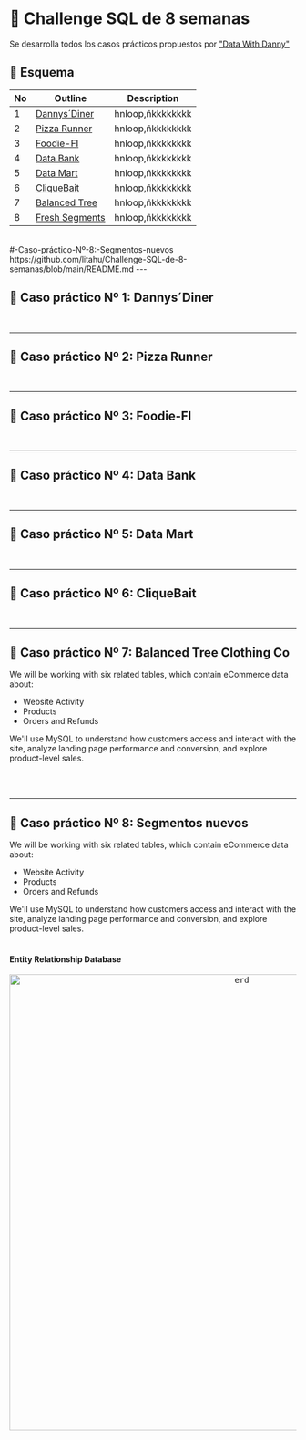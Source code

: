 # 🚀 Challenge SQL de 8 semanas
Se desarrolla todos los casos prácticos propuestos por ["Data With Danny"](https://8weeksqlchallenge.com/)

## 📂 **Esquema**

No | Outline | Description
---|---|---
1 | [Dannys´Diner](https://github.com/litahu/Challenge-SQL-de-8-semanas#-Caso-práctico-Nº-1:-Dannys´Diner) | hnloop,ñkkkkkkkk
2 | [Pizza Runner](https://github.com/litahu/Challenge-SQL-de-8-semanas#-Caso-práctico-Nº-2:-Pizza-Runner) | hnloop,ñkkkkkkkk
3 | [Foodie-FI](https://github.com/litahu/Challenge-SQL-de-8-semanas#-Caso-práctico-Nº-3:-Foodie-FI) | hnloop,ñkkkkkkkk
4 | [Data Bank](https://github.com/litahu/Challenge-SQL-de-8-semanas#-Caso-práctico-Nº-4:-Data-Bank) | hnloop,ñkkkkkkkk
5 | [Data Mart](https://github.com/litahu/Challenge-SQL-de-8-semanas#-Caso-práctico-Nº-5:-Data-Mart) | hnloop,ñkkkkkkkk
6 | [CliqueBait](https://github.com/litahu/Challenge-SQL-de-8-semanas#-Caso-práctico-Nº-6:-CliqueBait) |  hnloop,ñkkkkkkkk
7 | [Balanced Tree](https://github.com/litahu/Challenge-SQL-de-8-semanas#-caso-práctico-nº-7:-balanced-tree-clothing-co) | hnloop,ñkkkkkkkk
8 | [Fresh Segments](https://github.com/litahu/Challenge-SQL-de-8-semanas#-caso-práctico-Nº-8:-Segmentos-nuevos) |  hnloop,ñkkkkkkkk

<br>
#-Caso-práctico-Nº-8:-Segmentos-nuevos
https://github.com/litahu/Challenge-SQL-de-8-semanas/blob/main/README.md
---

## 📌 **Caso práctico Nº 1: Dannys´Diner**



<br>

---

## 📌 **Caso práctico Nº 2: Pizza Runner**

<br>

---

## 📌 **Caso práctico Nº 3: Foodie-FI**

<br>

---

## 📌 **Caso práctico Nº 4: Data Bank**

<br>

---

## 📌 **Caso práctico Nº 5: Data Mart**

<br>

---

## 📌 **Caso práctico Nº 6: CliqueBait**

<br>

---

## 📌 **Caso práctico Nº 7: Balanced Tree Clothing Co**

We will be working with six related tables, which contain eCommerce data about:
- Website Activity
- Products
- Orders and Refunds

We'll use MySQL to understand how customers access and interact with the site, analyze landing page performance and conversion, and explore product-level sales.
<br>
<br>


<br>

---

## 📌 **Caso práctico Nº 8: Segmentos nuevos**



We will be working with six related tables, which contain eCommerce data about:
- Website Activity
- Products
- Orders and Refunds

We'll use MySQL to understand how customers access and interact with the site, analyze landing page performance and conversion, and explore product-level sales.
<br>
<br>

#### **Entity Relationship Database**

<p align="center">
  <kbd><img width="800" alt="erd" src="https://user-images.githubusercontent.com/115857221/216096971-49eb3432-6cdf-49c4-afcc-78e386d6cb50.png"> </kbd> <br>
</p>

<br>
